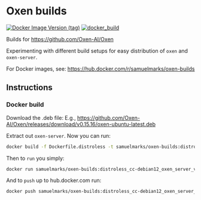 Oxen builds
===========
[![Docker Image Version (tag)](https://img.shields.io/docker/v/samuelmarks/oxen-builds/distroless_cc-debian12_oxen_server_v0.15.16)](https://hub.docker.com/r/samuelmarks/oxen-builds/tags)
[![docker_build](https://github.com/SamuelMarks/oxen-builds/actions/workflows/docker_build.yml/badge.svg)](https://github.com/SamuelMarks/oxen-builds/actions/workflows/docker_build.yml)

Builds for https://github.com/Oxen-AI/Oxen

Experimenting with different build setups for easy distribution of `oxen` and `oxen-server`.

For Docker images, see: https://hub.docker.com/r/samuelmarks/oxen-builds

## Instructions

### Docker build

Download the .deb file:
E.g., https://github.com/Oxen-AI/Oxen/releases/download/v0.15.16/oxen-ubuntu-latest.deb

Extract out `oxen-server`. Now you can run:
```sh
docker build -f Dockerfile.distroless -t samuelmarks/oxen-builds:distroless_cc-debian12_oxen_server_v0.15.16 .
```

Then to `run` you simply:
```sh
docker run samuelmarks/oxen-builds:distroless_cc-debian12_oxen_server_v0.15.16
```

And to `push` up to hub.docker.com run:
```sh
docker push samuelmarks/oxen-builds:distroless_cc-debian12_oxen_server_v0.15.16
```
